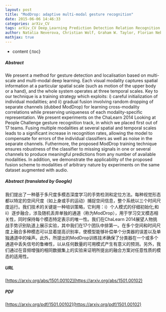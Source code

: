 ```yaml
---
layout: post
title: "ModDrop: adaptive multi-modal gesture recognition"
date: 2015-06-06 14:46:33
categories: arXiv_CV
tags: arXiv_CV Deep_Learning Prediction Detection Relation Recognition
author: Natalia Neverova, Christian Wolf, Graham W. Taylor, Florian Nebout
mathjax: true
---
```


* content
{:toc}

##### Abstract
We present a method for gesture detection and localisation based on multi-scale and multi-modal deep learning. Each visual modality captures spatial information at a particular spatial scale (such as motion of the upper body or a hand), and the whole system operates at three temporal scales. Key to our technique is a training strategy which exploits: i) careful initialization of individual modalities; and ii) gradual fusion involving random dropping of separate channels (dubbed ModDrop) for learning cross-modality correlations while preserving uniqueness of each modality-specific representation. We present experiments on the ChaLearn 2014 Looking at People Challenge gesture recognition track, in which we placed first out of 17 teams. Fusing multiple modalities at several spatial and temporal scales leads to a significant increase in recognition rates, allowing the model to compensate for errors of the individual classifiers as well as noise in the separate channels. Futhermore, the proposed ModDrop training technique ensures robustness of the classifier to missing signals in one or several channels to produce meaningful predictions from any number of available modalities. In addition, we demonstrate the applicability of the proposed fusion scheme to modalities of arbitrary nature by experiments on the same dataset augmented with audio.

##### Abstract (translated by Google)
我们提出了一种基于多尺度多模态深度学习的手势检测和定位方法。每种视觉形态都以特定的空间尺度（如上身或手的运动）捕捉空间信息，整个系统以三个时间尺度运行。我们技术的关键是一种培训策略，它利用：i）个人模式的仔细初始化;和ii）逐步融合，涉及随机丢弃单独的通道（称为ModDrop），用于学习交叉模态相关性，同时保持每个模态特定表示的唯一性。我们在ChaLearn 2014展望人物挑战手势识别轨道上展示实验，其中我们在17个团队中排第一。在多个空间和时间尺度上融合多种模态可以显着提高识别率，使模型能够补偿单个分类器的误差以及单独通道中的噪声。此外，所提出的ModDrop训练技术确保了分类器在一个或多个通道中丢失信号的鲁棒性，以从任何数量的可用模式产生有意义的预测。另外，我们通过在音频增强的相同数据集上的实验来证明所提出的融合方案对任意性质的模态的适用性。

##### URL
[https://arxiv.org/abs/1501.00102](https://arxiv.org/abs/1501.00102)

##### PDF
[https://arxiv.org/pdf/1501.00102](https://arxiv.org/pdf/1501.00102)


